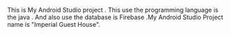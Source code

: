This is  My Android Studio project . This use the programming language is the java . And also use the database is Firebase .My Android Studio Project name is "Imperial Guest House".
